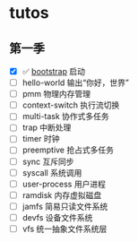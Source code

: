# tutos

## 第一季

- [x] :white_check_mark: [bootstrap](https://github.com/hilarryxu/tutos/releases/tag/s1-bootstrap) 启动
- [ ] hello-world 输出“你好，世界”
- [ ] pmm 物理内存管理
- [ ] context-switch 执行流切换
- [ ] multi-task 协作式多任务
- [ ] trap 中断处理
- [ ] timer 时钟
- [ ] preemptive 抢占式多任务
- [ ] sync 互斥同步
- [ ] syscall 系统调用
- [ ] user-process 用户进程
- [ ] ramdisk 内存虚拟磁盘
- [ ] jamfs 简易只读文件系统
- [ ] devfs 设备文件系统
- [ ] vfs 统一抽象文件系统层
